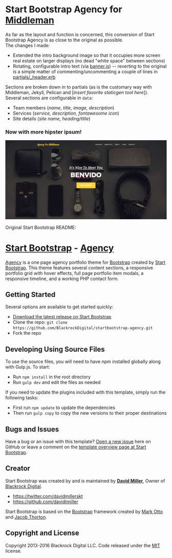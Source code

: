 # Start Bootstrap Agency for [Middleman](https://middlemanapp.com)  
As far as the layout and function is concerned, this conversion of Start Bootstrap Agency is as close to the original as possible.  
The changes I made:  
 * Extended the intro background image so that it occupies more screen real estate on larger displays (no dead "white space" between sections)
 * Rotating, configurable intro text (via [banner.js](source/js/banner.js)) -- reverting to the original is a simple matter of commenting/uncommenting a couple of lines in [partials/_header.erb](source/partials/_header.erb)

Sections are broken down in to partials (as is the customary way with Middleman, Jekyll, Pelican and [*insert favorite staticgen tool here*]).  
Several sections are configurable in `data`:  
 * Team members (*name, title, image, description*)
 * Services (*service, description, fontawesome icon*)
 * Site details (*site name, heading/title*)


### Now with more hipster ipsum!
![Agency for Middleman](screenshots/Agency.png)

Original Start Bootstrap README:  


# [Start Bootstrap](http://startbootstrap.com/) - [Agency](http://startbootstrap.com/template-overviews/agency/)

[Agency](http://startbootstrap.com/template-overviews/agency/) is a one page agency portfolio theme for [Bootstrap](http://getbootstrap.com/) created by [Start Bootstrap](http://startbootstrap.com/). This theme features several content sections, a responsive portfolio grid with hover effects, full page portfolio item modals, a responsive timeline, and a working PHP contact form.

## Getting Started

Several options are available to get started quickly:
* [Download the latest release on Start Bootstrap](http://startbootstrap.com/template-overviews/agency/)
* Clone the repo: `git clone https://github.com/BlackrockDigital/startbootstrap-agency.git`
* Fork the repo

## Developing Using Source Files

To use the source files, you will need to have npm installed globally along with Gulp.js. To start:
* Run `npm install` in the root directory
* Run `gulp dev` and edit the files as needed

If you need to update the plugins included with this template, simply run the following tasks:
* First run `npm update` to update the dependencies
* Then run `gulp copy` to copy the new versions to their proper destinations

## Bugs and Issues

Have a bug or an issue with this template? [Open a new issue](https://github.com/BlackrockDigital/startbootstrap-agency/issues) here on GitHub or leave a comment on the [template overview page at Start Bootstrap](http://startbootstrap.com/template-overviews/agency/).

## Creator

Start Bootstrap was created by and is maintained by **[David Miller](http://davidmiller.io/)**, Owner of [Blackrock Digital](http://blackrockdigital.io/).

* https://twitter.com/davidmillerskt
* https://github.com/davidtmiller

Start Bootstrap is based on the [Bootstrap](http://getbootstrap.com/) framework created by [Mark Otto](https://twitter.com/mdo) and [Jacob Thorton](https://twitter.com/fat).

## Copyright and License

Copyright 2013-2016 Blackrock Digital LLC. Code released under the [MIT](https://github.com/BlackrockDigital/startbootstrap-agency/blob/gh-pages/LICENSE) license.